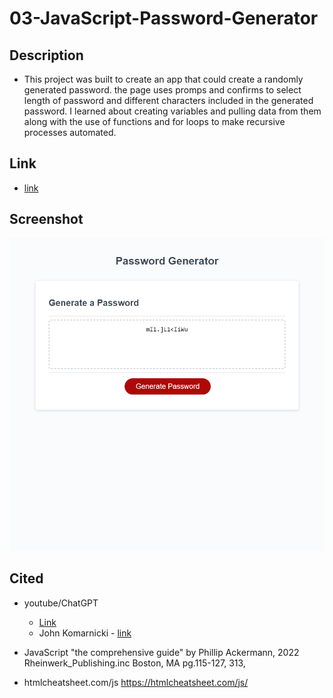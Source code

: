 # 03-JavaScript-Password-Generator

## Description
- This project was built to create an app that could create a randomly generated password. the page uses promps and confirms to select length of password and different characters included in the generated password. I learned about creating variables and pulling data from them along with the use of functions and for loops to make recursive processes automated. 


## Link
- [link](https://meister7k.github.io/03-JavaScript-Password-Generator/)
## Screenshot
![Photo](./assets/images/passwordGenerator-03.png)





## Cited
- youtube/ChatGPT
    - [Link](https://www.youtube.com/shorts/sWksH_V0SAQ)
    - John Komarnicki - [link](https://www.youtube.com/channel/UCr0D7PVNOHqB3Td7lVl_LKw/join)

- JavaScript "the comprehensive guide" by Phillip Ackermann, 
2022 Rheinwerk_Publishing.inc Boston, MA pg.115-127, 313, 

- htmlcheatsheet.com/js https://htmlcheatsheet.com/js/  